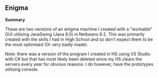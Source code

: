 ## Enigma

**Summary**

  These are two versions of an enigma machine I created with a "workable" GUI utilising JavaSwing (Java 8.0) in Netbeans 8.2. 
This was primarily created with the skills I had in High School and so don't expect them to be the most optimised (Or very badly made).

Note: there was a version of the program I created in HS using VS Studio with C# but that has most likely been deleted since my 
HS clears the servers every year for obvious reasons. I do however, have the prototypes utilising console.

